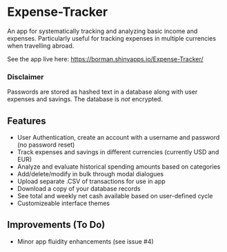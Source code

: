 # Expense-Tracker
An app for systematically tracking and analyzing basic income and expenses. Particularly useful for tracking expenses in multiple currencies when travelling abroad.

See the app live here: https://borman.shinyapps.io/Expense-Tracker/

### Disclaimer
Passwords are stored as hashed text in a database along with user expenses and savings. The database is *not* encrypted.

## Features
- User Authentication, create an account with a username and password (no password reset)
- Track expenses and savings in different currencies (currently USD and EUR)
- Analyze and evaluate historical spending amounts based on categories
- Add/delete/modify in bulk through modal dialogues
- Upload separate .CSV of transactions for use in app
- Download a copy of your database records
- See total and weekly net cash available based on user-defined cycle
- Customizeable interface themes

## Improvements (To Do)

- Minor app fluidity enhancements (see issue #4)
